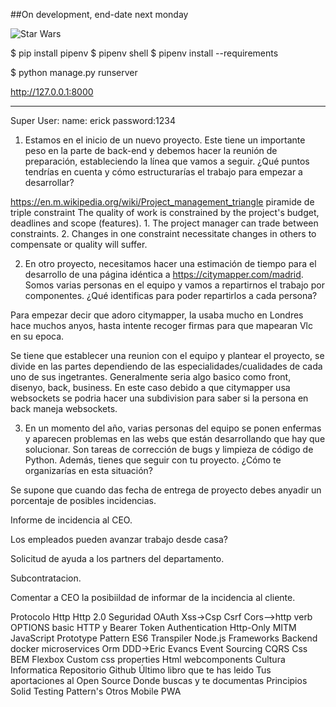 ##On development, end-date next monday

![Star Wars](https://i.ytimg.com/vi/usO_6-RuCrg/maxresdefault.jpg)

$ pip install pipenv
$ pipenv shell
$ pipenv install --requirements

$ python manage.py runserver

http://127.0.0.1:8000


----

Super User:
  name: erick password:1234




1. Estamos en el inicio de un nuevo proyecto. Este tiene un importante peso en la parte de back-end y debemos hacer la reunión de preparación, estableciendo la línea que vamos a seguir. ¿Qué puntos tendrías en cuenta y cómo estructurarías el trabajo para empezar a desarrollar?

https://en.m.wikipedia.org/wiki/Project_management_triangle
piramide de triple constraint
The quality of work is constrained by the project's budget, deadlines and scope (features).
    1. The project manager can trade between constraints.
    2. Changes in one constraint necessitate changes in others to compensate or quality will suffer.


2. En otro proyecto, necesitamos hacer una estimación de tiempo para el desarrollo de una página idéntica a https://citymapper.com/madrid. Somos varias personas en el equipo y vamos a repartirnos el trabajo por componentes. ¿Qué identificas para poder repartirlos a cada persona?

Para empezar decir que adoro citymapper, la usaba mucho en Londres hace muchos anyos, hasta intente recoger firmas para que mapearan Vlc en su epoca.

Se tiene que establecer una reunion con el equipo y plantear el proyecto, se divide en las partes dependiendo de las especialidades/cualidades de cada uno de sus ingetrantes. Generalmente seria algo basico como front, disenyo, back, business. En este caso debido a que citymapper usa websockets se podria hacer una subdivision para saber si la persona en back maneja websockets.


3. En un momento del año, varias personas del equipo se ponen enfermas y aparecen problemas en las webs que están desarrollando que hay que solucionar. Son tareas de corrección de bugs y limpieza de código de Python. Además, tienes que seguir con tu proyecto. ¿Cómo te organizarías en esta situación? 

Se supone que cuando das fecha de entrega de proyecto debes anyadir un porcentaje de posibles incidencias.

Informe de incidencia al CEO.

Los empleados pueden avanzar trabajo desde casa?

Solicitud de ayuda a los partners del departamento.

Subcontratacion.

Comentar a CEO la posibiildad de informar de la incidencia al cliente.




Protocolo Http Http 2.0 Seguridad OAuth Xss->Csp Csrf Cors-->http verb OPTIONS basic HTTP y Bearer Token Authentication Http-Only MITM JavaScript Prototype Pattern ES6 Transpiler Node.js Frameworks Backend docker microservices Orm DDD->Eric Evancs Event Sourcing CQRS Css BEM Flexbox Custom css properties Html webcomponents Cultura Informatica Repositorio Github Último libro que te has leido Tus aportaciones al Open Source Donde buscas y te documentas Principios Solid Testing Pattern's Otros Mobile PWA


